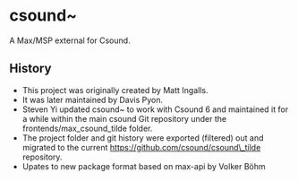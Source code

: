 # csound~

A Max/MSP external for Csound.

## History

* This project was originally created by Matt Ingalls. 
* It was later maintained by Davis Pyon.  
* Steven Yi updated csound~ to work with Csound 6 and maintained it for a while within the main csound Git repository under the frontends/max\_csound\_tilde folder.
* The project folder and git history were exported (filtered) out and migrated to the current https://github.com/csound/csound\_tilde repository.
* Upates to new package format based on max-api by Volker Böhm
